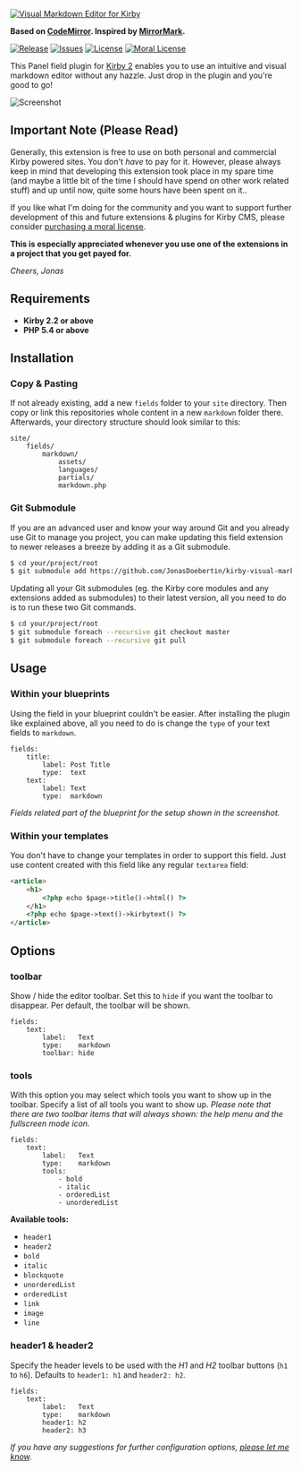 [![Visual Markdown Editor for Kirby](https://raw.githubusercontent.com/JonasDoebertin/kirby-visual-markdown/master/logo.gif)](https://github.com/JonasDoebertin/kirby-visual-markdown/)

**Based on [CodeMirror](https://github.com/codemirror/CodeMirror). Inspired by [MirrorMark](https://github.com/musicbed/MirrorMark).**

[![Release](https://img.shields.io/github/release/jonasdoebertin/kirby-visual-markdown.svg)](https://github.com/jonasdoebertin/kirby-mirrormark/releases)  [![Issues](https://img.shields.io/github/issues/jonasdoebertin/kirby-visual-markdown.svg)](https://github.com/jonasdoebertin/kirby-mirrormark/issues) [![License](https://img.shields.io/badge/license-GPLv3-blue.svg)](https://raw.githubusercontent.com/jonasdoebertin/kirby-mirrormark/master/LICENSE)
[![Moral License](https://img.shields.io/badge/buy-moral_license-8dae28.svg)](https://gumroad.com/l/visualmarkdown)

This Panel field plugin for [Kirby 2](http://getkirby.com) enables you to use an intuitive and visual markdown editor without any hazzle. Just drop in the plugin and you're good to go!

![Screenshot](https://raw.githubusercontent.com/JonasDoebertin/kirby-visual-markdown/master/screenshot.png)

## Important Note (Please Read)

Generally, this extension is free to use on both personal and commercial Kirby powered sites. You don't *have* to pay for it. However, please always keep in mind that developing this extension took place in my spare time (and maybe a little bit of the time I should have spend on other work related stuff) and up until now, quite some hours have been spent on it..

If you like what I'm doing for the community and you want to support further development of this and future extensions & plugins for Kirby CMS, please consider [purchasing a moral license](https://gumroad.com/l/visualmarkdown).

**This is especially appreciated whenever you use one of the extensions in a project that you get payed for.**

*Cheers, Jonas*

## Requirements

* **Kirby 2.2 or above**
* **PHP 5.4 or above**

## Installation

### Copy & Pasting

If not already existing, add a new `fields` folder to your `site` directory. Then copy or link this repositories whole content in a new `markdown` folder there. Afterwards, your directory structure should look similar to this:

```
site/
	fields/
		markdown/
			assets/
			languages/
			partials/
			markdown.php
```

### Git Submodule

If you are an advanced user and know your way around Git and you already use Git to manage you project, you can make updating this field extension to newer releases a breeze by adding it as a Git submodule.

```bash
$ cd your/project/root
$ git submodule add https://github.com/JonasDoebertin/kirby-visual-markdown.git site/fields/markdown
```

Updating all your Git submodules (eg. the Kirby core modules and any extensions added as submodules) to their latest version, all you need to do is to run these two Git commands.

```bash
$ cd your/project/root
$ git submodule foreach --recursive git checkout master
$ git submodule foreach --recursive git pull
```

## Usage

### Within your blueprints

Using the field in your blueprint couldn't be easier. After installing the plugin like explained above, all you need to do is change the `type` of your text fields to `markdown`.

```
fields:
    title:
        label: Post Title
        type:  text
    text:
        label: Text
        type:  markdown
```

*Fields related part of the blueprint for the setup shown in the screenshot.*

### Within your templates

You don't have to change your templates in order to support this field. Just use content created with this field like any regular `textarea` field:

```html
<article>
	<h1>
		<?php echo $page->title()->html() ?>
	</h1>
	<?php echo $page->text()->kirbytext() ?>
</article>
```

## Options

### toolbar

Show / hide the editor toolbar. Set this to `hide` if you want the toolbar to disappear. Per default, the toolbar will be shown.

```
fields:
    text:
        label:   Text
        type:    markdown
		toolbar: hide
```

### tools

With this option you may select which tools you want to show up in the toolbar. Specify a list of all tools you want to show up. *Please note that there are two toolbar items that will always shown: the help menu and the fullscreen mode icon.*

```
fields:
    text:
        label:   Text
        type:    markdown
		tools:
			- bold
			- italic
			- orderedList
			- unorderedList
```

**Available tools:**

* `header1`
* `header2`
* `bold`
* `italic`
* `blockquote`
* `unorderedList`
* `orderedList`
* `link`
* `image`
* `line`

### header1 & header2

Specify the header levels to be used with the *H1* and *H2* toolbar buttons (`h1` to `h6`). Defaults to `header1: h1` and `header2: h2`.

```
fields:
    text:
        label:   Text
        type:    markdown
		header1: h2
		header2: h3
```

*If you have any suggestions for further configuration options, [please let me know](https://github.com/JonasDoebertin/kirby-visual-markdown/issues/new).*
